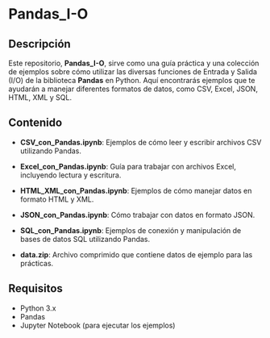 # Pandas_I-O

## Descripción

Este repositorio, **Pandas_I-O**, sirve como una guía práctica y una colección de ejemplos sobre cómo utilizar las diversas funciones de Entrada y Salida (I/O) de la biblioteca **Pandas** en Python. Aquí encontrarás ejemplos que te ayudarán a manejar diferentes formatos de datos, como CSV, Excel, JSON, HTML, XML y SQL.

## Contenido

- **CSV_con_Pandas.ipynb**: Ejemplos de cómo leer y escribir archivos CSV utilizando Pandas.
  
- **Excel_con_Pandas.ipynb**: Guía para trabajar con archivos Excel, incluyendo lectura y escritura.
  
- **HTML_XML_con_Pandas.ipynb**: Ejemplos de cómo manejar datos en formato HTML y XML.
  
- **JSON_con_Pandas.ipynb**: Cómo trabajar con datos en formato JSON.
  
- **SQL_con_Pandas.ipynb**: Ejemplos de conexión y manipulación de bases de datos SQL utilizando Pandas.
  
- **data.zip**: Archivo comprimido que contiene datos de ejemplo para las prácticas.

## Requisitos

- Python 3.x
- Pandas
- Jupyter Notebook (para ejecutar los ejemplos)
